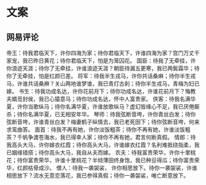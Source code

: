 # 文案

## 网易评论

帝王：待我君临天下，许你四海为家；待你君临天下，许谁四海为家？宫门万丈千家宠，我已昨日黄花；待你君临天下，怕是为笼囚花。 
国臣：待我了无牵挂，许你浪迹天涯；待你了无牵挂，许谁浪迹天涯？朝臣待漏五更寒，我已两鬓霜华；待你了无牵挂，怕是红颜已差。 
将军：待我半生戎马，许你共话桑麻；待你半生戎马，许谁共话桑麻？关山两地谁梦谁，我已青灯古刹；待你半生戎马，青梅为妇已嫁。 
书生：待我功成名达，许你花前月下；待你功成名达，许谁花前月下？悔教夫婿觅封侯，我已心猿意马；待你功成名达，怀中人富贵家。 
侠客：待我名满华夏，许你当歌纵马；待你名满华夏，许谁放歌纵马？虚幻皆缘心不足，我已厌倦厮杀；待你名满华夏，已无相安年华。 
琴师：待我弦断音垮，许你青丝白发；待你弦断音垮，许谁青丝白发？梅妻鹤子纵情去，我已老死田下；待你弦断音垮，何来求鸾曲答。 
面首：待我不再有她，许你淡饭粗茶；待你不再有她，许谁淡饭粗茶？千帆争渡苍海水，我已得幸人家；待你不再有她，君言何断真假。 
情郎：待我高头大马，许你嫁衣红霞；待你高头大马，许谁嫁衣红霞？名利难抵绕指柔，我已姻缘错搭；待你高头大马，我自从夫而嫁。 
农夫：待我富贵荣华，许你十里桃花；待你富贵荣华，许谁十里桃花？半倾薄田终身饱，我已种豆得瓜；待你富贵荣华，红颜枯骨成沙。 
僧人：待我一袭袈裟， 许你相思放下。待你一袭袈裟，许谁相思放下？流水无意恋落花，我已参得真假；待你一袭袈裟，唯亡断意放下。